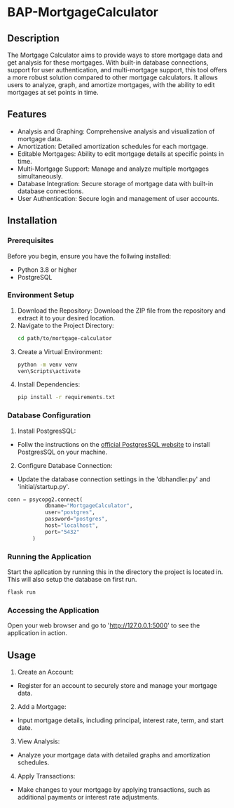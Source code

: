 # BAP-MortgageCalculator

## Description
The Mortgage Calculator aims to provide ways to store mortgage data and get analysis for these mortgages. With built-in database connections, support for user authentication, and multi-mortgage support, this tool offers a more robust solution compared to other mortgage calculators. It allows users to analyze, graph, and amortize mortgages, with the ability to edit mortgages at set points in time.

## Features
 - Analysis and Graphing: Comprehensive analysis and visualization of mortgage data.
 - Amortization: Detailed amortization schedules for each mortgage.
 - Editable Mortgages: Ability to edit mortgage details at specific points in time.
 - Multi-Mortgage Support: Manage and analyze multiple mortgages simultaneously.
 - Database Integration: Secure storage of mortgage data with built-in database connections.
 - User Authentication: Secure login and management of user accounts.

## Installation

### Prerequisites
Before you begin, ensure you have the follwing installed:
 - Python 3.8 or higher
 - PostgreSQL

### Environment Setup
1. Download the Repository:
   Download the ZIP file from the repository and extract it to your desired location.
2. Navigate to the Project Directory:
   ``` sh
   cd path/to/mortgage-calculator
   ```
3. Create a Virtual Environment:
   ``` sh
   python -m venv venv
   ven\Scripts\activate
   ```
4. Install Dependencies:
   ``` sh
   pip install -r requirements.txt
   ```

### Database Configuration
1. Install PostgresSQL:
 - Follw the instructions on the [official PostgresSQL website](https://www.postgresql.org/download/) to install PostgresSQL on your machine.
2. Configure Database Connection:
 - Update the database connection settings in the 'dbhandler.py' and 'initial/startup.py'.

``` python
conn = psycopg2.connect(
            dbname="MortgageCalculator",
            user="postgres",
            password="postgres",
            host="localhost",
            port="5432"
        )
```

### Running the Application
Start the apllcation by running this in the directory the project is located in. This will also setup the database on first run.
``` sh
flask run
```

### Accessing the Application
Open your web browser and go to 'http://127.0.0.1:5000' to see the application in action.

## Usage
1. Create an Account:
 - Register for an account to securely store and manage your mortgage data.
2. Add a Mortgage:
 - Input mortgage details, including principal, interest rate, term, and start date.
3. View Analysis:
 - Analyze your mortgage data with detailed graphs and amortization schedules.
4. Apply Transactions:
 - Make changes to your mortgage by applying transactions, such as additional payments or interest rate adjustments.
